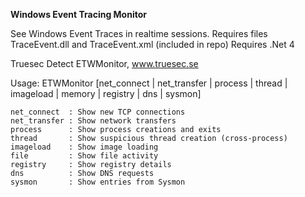 **Windows Event Tracing Monitor**

See Windows Event Traces in realtime sessions.
Requires files TraceEvent.dll and TraceEvent.xml (included in repo)
Requires .Net 4
  
Truesec Detect ETWMonitor, www.truesec.se  

Usage: ETWMonitor [net_connect | net_transfer | process | thread | imageload | memory | registry | dns | sysmon]  

    net_connect  : Show new TCP connections
    net_transfer : Show network transfers
    process      : Show process creations and exits
    thread       : Show suspicious thread creation (cross-process)
    imageload    : Show image loading
    file         : Show file activity
    registry     : Show registry details
    dns          : Show DNS requests
    sysmon       : Show entries from Sysmon
